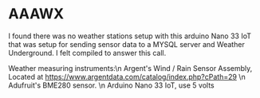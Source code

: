 # AAAWX
I found there was no weather stations setup with this arduino Nano 33 IoT that was setup for sending sensor data to a MYSQL server and Weather Underground. 
I felt compiled to answer this call.

Weather measuring instruments:\n
Argent's Wind / Rain Sensor Assembly, Located at https://www.argentdata.com/catalog/index.php?cPath=29 \n
Adufruit's BME280 sensor. \n
Arduino Nano 33 IoT, use 5 volts
